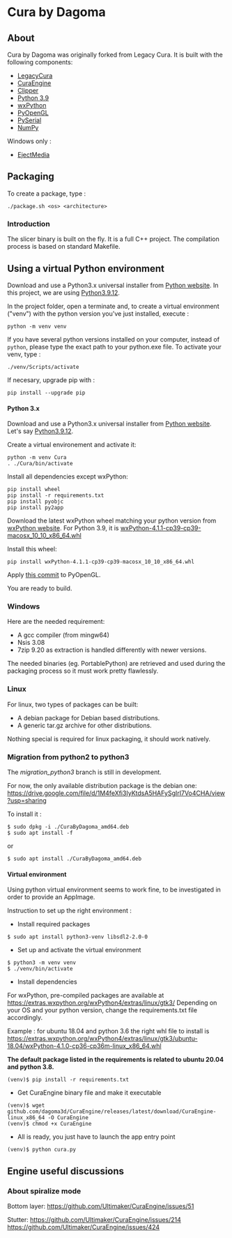 # Cura by Dagoma
## About

Cura by Dagoma was originally forked from Legacy Cura.
It is built with the following components:
- [LegacyCura](https://github.com/daid/LegacyCura)
- [CuraEngine](https://github.com/Ultimaker/CuraEngine)
- [Clipper](http://www.angusj.com/delphi/clipper.php)
- [Python 3.9](http://python.org/)
- [wxPython](http://www.wxpython.org/)
- [PyOpenGL](http://pyopengl.sourceforge.net/)
- [PySerial](http://pyserial.sourceforge.net/)
- [NumPy](http://www.numpy.org/)

Windows only :
- [EjectMedia](http://www.uwe-sieber.de/english.html)

## Packaging
To create a package, type :
```
./package.sh <os> <architecture>
```

### Introduction
The slicer binary is built on the fly. It is a full C++ project. The compilation process is based on standard Makefile.

## Using a virtual Python environment

Download and use a Python3.x universal installer from [Python website](https://www.python.org/downloads). In this project, we are using [Python3.9.12](https://www.python.org/ftp/python/3.9.12/python-3.9.12-macos11.pkg).

In the project folder, open a terminate and, to create a virtual environment ("venv") with the python version you've just installed, execute :
```
python -m venv venv
```
If you have several python versions installed on your computer, instead of ```python```, please type the exact path to your python.exe file.
To activate your venv, type :
```
./venv/Scripts/activate
```
If necesary, upgrade pip with :
```
pip install --upgrade pip
```


#### Python 3.x

Download and use a Python3.x universal installer from [Python website](https://www.python.org/downloads/macos/). Let's say [Python3.9.12](https://www.python.org/ftp/python/3.9.12/python-3.9.12-macos11.pkg).

Create a virtual environement and activate it:
```
python -m venv Cura
. ./Cura/bin/activate
```

Install all dependencies except wxPython:
```
pip install wheel
pip install -r requirements.txt
pip install pyobjc
pip install py2app
```

Download the latest wxPython wheel matching your python version from [wxPython website](https://pypi.org/project/wxPython/#files). For Python 3.9, it is [wxPython-4.1.1-cp39-cp39-macosx_10_10_x86_64.whl](https://files.pythonhosted.org/packages/2c/a8/7027e8ca3ba20dc2ed2acd556e31941cb44097ab87d6f81d646a79de4eab/wxPython-4.1.1-cp39-cp39-macosx_10_10_x86_64.whl)

Install this wheel:
```
pip install wxPython-4.1.1-cp39-cp39-macosx_10_10_x86_64.whl
```

Apply [this commit](https://github.com/dagoma3d/PyOpenGL/commit/87e6b6e96e324ef3c89027c3c098da4b553569e5) to PyOpenGL.

You are ready to build.

### Windows
Here are the needed requirement:
- A gcc compiler (from mingw64)
- Nsis 3.08
- 7zip 9.20 as extraction is handled differently with newer versions.

The needed binaries (eg. PortablePython) are retrieved and used during the packaging process so it must work pretty flawlessly.


### Linux
For linux, two types of packages can be built:
- A debian package for Debian based distributions.
- A generic tar.gz archive for other distributions.

Nothing special is required for linux packaging, it should work natively.

### Migration from python2 to python3
The _migration_python3_ branch is still in development.

For now, the only available distribution package is the debian one:
https://drive.google.com/file/d/1M4feXfi3IyKtdsA5HAFySgIrI7Vo4CHA/view?usp=sharing

To install it :
```
$ sudo dpkg -i ./CuraByDagoma_amd64.deb
$ sudo apt install -f
```
or
```
$ sudo apt install ./CuraByDagoma_amd64.deb
```

#### Virtual environment
Using python virtual environment seems to work fine, to be investigated in order to provide an AppImage.

Instruction to set up the right environment :

- Install required packages

```
$ sudo apt install python3-venv libsdl2-2.0-0

```

- Set up and activate the virtual environment

```
$ python3 -m venv venv
$ ./venv/bin/activate
```

- Install dependencies

For wxPython, pre-compiled packages are available at https://extras.wxpython.org/wxPython4/extras/linux/gtk3/
Depending on your OS and your python version, change the requirements.txt file accordingly.

Example : for ubuntu 18.04 and python 3.6 the right whl file to install is https://extras.wxpython.org/wxPython4/extras/linux/gtk3/ubuntu-18.04/wxPython-4.1.0-cp36-cp36m-linux_x86_64.whl

**The default package listed in the requirements is related to ubuntu 20.04 and python 3.8.**

```
(venv)$ pip install -r requirements.txt
```

- Get CuraEngine binary file and make it executable
```
(venv)$ wget github.com/dagoma3d/CuraEngine/releases/latest/download/CuraEngine-linux_x86_64 -O CuraEngine
(venv)$ chmod +x CuraEngine
```

- All is ready, you just have to launch the app entry point
```
(venv)$ python cura.py
```

## Engine useful discussions

### About spiralize mode

Bottom layer:
https://github.com/Ultimaker/CuraEngine/issues/51

Stutter:
https://github.com/Ultimaker/CuraEngine/issues/214
https://github.com/Ultimaker/CuraEngine/issues/424
